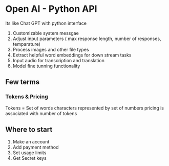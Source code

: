 # Open AI - Python API

Its like Chat GPT with python interface

1. Customizable system messgae
2. Adjust input parameters ( max response length, number of responses, temparature)
3. Process images and other file types
4. Extract helpful word embeddings for down stream tasks
5. Input audio for transcription and translation
6. Model fine tunning functionality


## Few terms 
### Tokens & Pricing
Tokens = Set of words characters represented  by set of numbers
pricing is associated with number of tokens

## Where to start
1. Make an account
2. Add payment method
3. Set usage limits
4. Get Secret keys


